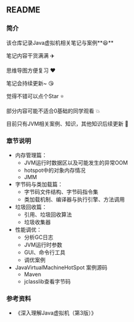 ## README

### 简介

该仓库记录Java虚拟机相关笔记与案例**😆** 

笔记内容干货满满 :airplane:

思维导图方便复习 ❤️

笔记会持续更新~  :kissing_heart: 

觉得不错可以点个Star ⭐️ 

部分内容可能不适合0基础的同学观看 💥

目前只有JVM相关案例、知识，其他知识后续更新  :santa:



### 章节说明

- 内存管理篇：
  - JVM运行时数据区以及可能发生的异常OOM
  - hotspot中的对象内存情况
  - JMM
- 字节码与类加载篇：
  - 字节码文件结构、字节码指令集
  - 类加载机制、编译器与执行引擎、方法调用
- 垃圾回收篇：
  - 引用、垃圾回收算法
  - 垃圾收集器
- 性能调优：
  - 分析GC日志
  - JVM运行时参数
  - GUI、命令行工具
  - 调优案例
- JavaVirtualMachineHotSpot 案例源码
  - Maven 
  - jclasslib查看字节码



### 参考资料

- 《深入理解Java虚拟机（第3版）》

  
